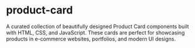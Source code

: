 # product-card
A curated collection of beautifully designed Product Card components built with HTML, CSS, and JavaScript. These cards are perfect for showcasing products in e-commerce websites, portfolios, and modern UI designs.
